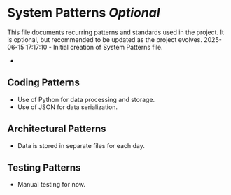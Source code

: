 # System Patterns *Optional*

This file documents recurring patterns and standards used in the project.
It is optional, but recommended to be updated as the project evolves.
2025-06-15 17:17:10 - Initial creation of System Patterns file.

*

## Coding Patterns

*   Use of Python for data processing and storage.
*   Use of JSON for data serialization.

## Architectural Patterns

*   Data is stored in separate files for each day.

## Testing Patterns

*   Manual testing for now.